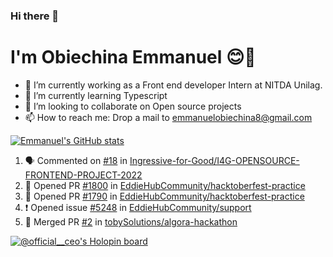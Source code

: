 ### Hi there 👋
# I'm Obiechina Emmanuel 😊🚀

- 💼 I’m currently working as a Front end developer Intern at NITDA Unilag.
- 🌱 I’m currently learning Typescript
- 👯 I’m looking to collaborate on Open source projects
- 📫 How to reach me: Drop a mail to emmanuelobiechina8@gmail.com
<!-- - ⚡ Checkout my portfolio: [My_portfolio](https://www.my-portfolio.netlify.app) -->
<!--
**chibuike-19/chibuike-19** is a ✨ _special_ ✨ repository because its `README.md` (this file) appears on your GitHub profile.

Here are some ideas to get you started

- 🔭 I’m currently working on ...
- 🌱 I’m currently learning ...
- 👯 I’m looking to collaborate on ...
- 🤔 I’m looking for help with ...
- 💬 Ask me about ...
- 📫 How to reach me: ...
- 😄 Pronouns: ...
- ⚡ Fun fact: ..
-->
[![Emmanuel's GitHub stats](https://github-readme-stats.vercel.app/api?username=Chibuike-19&hide=stars&show_icons=true&theme=radical)](https://github.com/anuraghazra/github-readme-stats)
<!--START_SECTION:activity-->
1. 🗣 Commented on [#18](https://github.com/Ingressive-for-Good/I4G-OPENSOURCE-FRONTEND-PROJECT-2022/issues/18) in [Ingressive-for-Good/I4G-OPENSOURCE-FRONTEND-PROJECT-2022](https://github.com/Ingressive-for-Good/I4G-OPENSOURCE-FRONTEND-PROJECT-2022)
2. 💪 Opened PR [#1800](https://github.com/EddieHubCommunity/hacktoberfest-practice/pull/1800) in [EddieHubCommunity/hacktoberfest-practice](https://github.com/EddieHubCommunity/hacktoberfest-practice)
3. 💪 Opened PR [#1790](https://github.com/EddieHubCommunity/hacktoberfest-practice/pull/1790) in [EddieHubCommunity/hacktoberfest-practice](https://github.com/EddieHubCommunity/hacktoberfest-practice)
4. ❗️ Opened issue [#5248](https://github.com/EddieHubCommunity/support/issues/5248) in [EddieHubCommunity/support](https://github.com/EddieHubCommunity/support)
5. 🎉 Merged PR [#2](https://github.com/tobySolutions/algora-hackathon/pull/2) in [tobySolutions/algora-hackathon](https://github.com/tobySolutions/algora-hackathon)
<!--END_SECTION:activity-->
<!--[![Top Langs](https://github-readme-stats.vercel.app/api/top-langs/?username=Chibuike-19&layout=compact)](https://github.com/anuraghazra/github-readme-stats)-->
[![@official__ceo's Holopin board](https://holopin.io/api/user/board?user=official__ceo)](https://holopin.io/@official__ceo)





